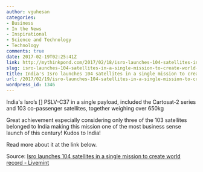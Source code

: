 ```yaml
---
author: vguhesan
categories:
- Business
- In the News
- Inspirational
- Science and Technology
- Technology
comments: true
date: 2017-02-19T02:25:41Z
link: http://mythinkpond.com/2017/02/18/isro-launches-104-satellites-in-a-single-mission-to-create-world-record/
slug: isro-launches-104-satellites-in-a-single-mission-to-create-world-record
title: India's Isro launches 104 satellites in a single mission to create world record
url: /2017/02/19/isro-launches-104-satellites-in-a-single-mission-to-create-world-record/
wordpress_id: 1346
---
```


India's Isro’s [] PSLV-C37 in a single payload, included the Cartosat-2 series and 103 co-passenger satellites, together weighing over 650kg

Great achievement especially considering only three of the 103 satellites belonged to India making this mission one of the most business sense launch of this century! Kudos to India!

Read more about it at the link below.

Source: [Isro launches 104 satellites in a single mission to create world record - Livemint](http://www.livemint.com/Science/Pv2PxgBYrXPRHct4xfvdoM/Isro-creates-record-launches-104-satellites.html)
